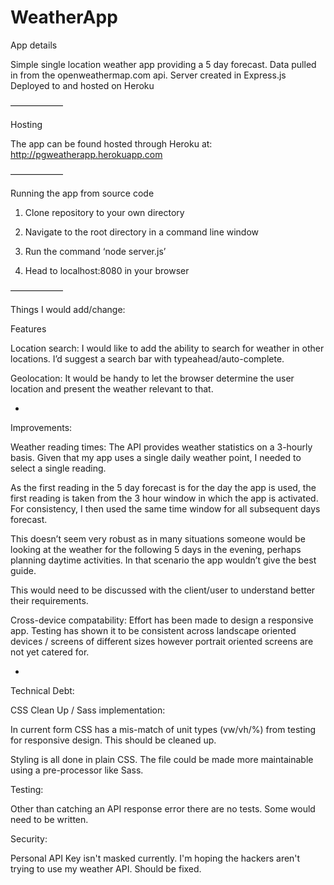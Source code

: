 # WeatherApp

App details

Simple single location weather app providing a 5 day forecast. 
Data pulled in from the openweathermap.com api.
Server created in Express.js
Deployed to and hosted on Heroku

——————

Hosting

The app can be found hosted through Heroku at: http://pgweatherapp.herokuapp.com


——————

Running the app from source code

1. Clone repository to your own directory

2. Navigate to the root directory in a command line window

3. Run the command ‘node server.js’

4. Head to localhost:8080 in your browser

——————


Things I would add/change:

Features

Location search:
I would like to add the ability to search for weather in other locations. I’d suggest a search bar with typeahead/auto-complete.


Geolocation:
It would be handy to let the browser determine the user location and present the weather relevant to that.

-

Improvements:

Weather reading times: 
The API provides weather statistics on a 3-hourly basis. Given that my app uses a single daily weather point, I needed to select a single reading.

As the first reading in the 5 day forecast is for the day the app is used, the first reading is taken from the 3 hour window in which the app is activated. For consistency, I then used the same time window for all subsequent days forecast.

This doesn’t seem very robust as in many situations someone would be looking at the weather for the following 5 days in the evening, perhaps planning daytime activities. In that scenario the app wouldn’t give the best guide. 

This would need to be discussed with the client/user to understand better their requirements.

Cross-device compatability:
Effort has been made to design a responsive app. Testing has shown it to be consistent across landscape oriented devices / screens of different sizes however portrait oriented screens are not yet catered for.

-

Technical Debt:

CSS Clean Up / Sass implementation:

In current form CSS has a mis-match of unit types (vw/vh/%) from testing for responsive design. This should be cleaned up.

Styling is all done in plain CSS. The file could be made more maintainable using a pre-processor like Sass.


Testing:

Other than catching an API response error there are no tests. Some would need to be written.

Security:

Personal API Key isn't masked currently. I'm hoping the hackers aren't trying to use my weather API. Should be fixed.
